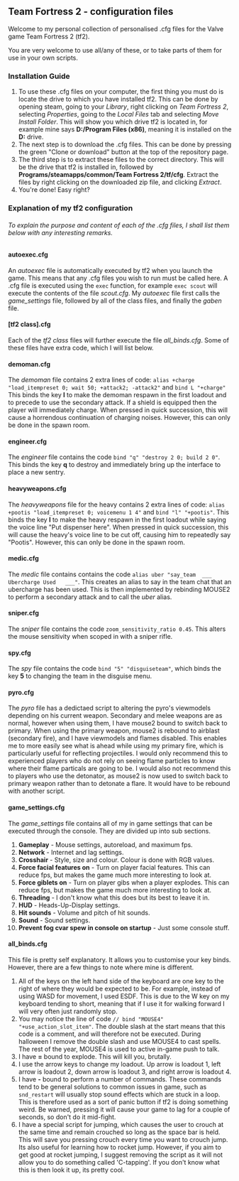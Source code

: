 ## Team Fortress 2 - configuration files
Welcome to my personal collection of personalised .cfg files for the Valve game Team Fortress 2 (tf2).

You are very welcome to use all/any of these, or to take parts of them for use in your own scripts.

### Installation Guide
1. To use these .cfg files on your computer, the first thing you must do is locate the drive to which you have installed tf2.
This can be done by
opening steam,
going to your _Library_,
right clicking on _Team Fortress 2_,
selecting _Properties_,
going to the _Local Files_ tab
and selecting _Move Install Folder_.
This will show you which drive tf2 is located in, for example mine says __D:/Program Files (x86)__, meaning it is installed on the __D:__ drive.
2. The next step is to download the .cfg files.
This can be done by pressing the green "Clone or download" button at the top of the repository page.
3. The third step is to extract these files to the correct directory.
This will be the drive that tf2 is installed in, followed by __Programs/steamapps/common/Team Fortress 2/tf/cfg__.
Extract the files by right clicking on the downloaded zip file, and clicking _Extract_.
4. You're done! Easy right?

### Explanation of my tf2 configuration
###### To explain the purpose and content of each of the .cfg files, I shall list them below with any interesting remarks.

#### autoexec.cfg
An _autoexec_ file is automatically executed by tf2 when you launch the game.
This means that any .cfg files you wish to run must be called here.
A .cfg file is executed using the `exec` function, for example `exec scout` will execute the contents of the file _scout.cfg_.
My _autoexec_ file first calls the _game_settings_ file, followed by all of the class files, and finally the _gaben_ file.

#### [tf2 class].cfg
Each of the _tf2 class_ files will further execute the file _all_binds.cfg_.
Some of these files have extra code, which I will list below.

#### demoman.cfg
The _demoman_ file contains 2 extra lines of code:
`alias +charge "load_itempreset 0; wait 50; +attack2; -attack2"`
and
`bind L "+charge"`
This binds the key __l__ to make the demoman respawn in the first loadout and to precede to use the secondary attack.
If a shield is equipped then the player will immediately charge.
When pressed in quick succession, this will cause a horrendous continuation of charging noises.
However, this can only be done in the spawn room.

#### engineer.cfg
The _engineer_ file contains the code `bind "q" "destroy 2 0; build 2 0"`. This binds the key __q__ to destroy and immediately bring up the interface to place a new sentry.

#### heavyweapons.cfg
The _heavyweapons_ file for the heavy contains 2 extra lines of code:
`alias +pootis "load_itempreset 0; voicemenu 1 4"`
and
`bind "l" "+pootis"`.
This binds the key __l__ to make the heavy respawn in the first loadout while saying the voice line "Put dispenser here".
When pressed in quick succession, this will cause the heavy's voice line to be cut off, causing him to repeatedly say "Pootis".
However, this can only be done in the spawn room.

#### medic.cfg
The _medic_ file contains contains the code `alias uber "say_team  ___   Ubercharge Used   ___"`.
This creates an alias to say in the team chat that an ubercharge has been used. This is then implemented by rebinding MOUSE2 to perform a secondary attack and to call the _uber_ alias.

#### sniper.cfg
The _sniper_ file contains the code `zoom_sensitivity_ratio 0.45`.
This alters the mouse sensitivity when scoped in with a sniper rifle.

#### spy.cfg
The _spy_ file contains the code `bind "5" "disguiseteam"`, which binds the key __5__ to changing the team in the disguise menu.

#### pyro.cfg
The _pyro_ file has a dedictaed script to altering the pyro's viewmodels depending on his current weapon.
Secondary and melee weapons are as normal, however when using them, I have mouse2 bound to switch back to primary.
When using the primary weapon, mouse2 is rebound to airblast (secondary fire), and I have viewmodels and flames disabled.
This enables me to more easily see what is ahead while using my primary fire, which is particularly useful for reflecting projectiles.
I would only recommend this to experienced players who do not rely on seeing flame particles to know where their flame particals are going to be.
I would also not recommend this to players who use the detonator, as mouse2 is now used to switch back to primary weapon rather than to detonate a flare. It would have to be rebound with another script.

#### game_settings.cfg
The _game_settings_ file contains all of my in game settings that can be executed through the console. They are divided up into sub sections.
1. __Gameplay__ - Mouse settings, autoreload, and maximum fps.
2. __Network__ - Internet and lag settings.
3. __Crosshair__ - Style, size and colour. Colour is done with RGB values.
4. __Force facial features on__ - Turn on player facial features.
This can reduce fps, but makes the game much more interesting to look at.
5. __Force giblets on__ - Turn on player gibs when a player explodes.
This can reduce fps, but makes the game much more interesting to look at.
6. __Threading__ - I don't know what this does but its best to leave it in.
7. __HUD__ - Heads-Up-Display settings.
8. __Hit sounds__ - Volume and pitch of hit sounds.
9. __Sound__ - Sound settings.
10. __Prevent fog cvar spew in console on startup__ - Just some console stuff.

#### all_binds.cfg
This file is pretty self explanatory. It allows you to customise your key binds. However, there are a few things to note where mine is different.
1. All of the keys on the left hand side of the keyboard are one key to the right of where they would be expected to be. For example, instead of using WASD for movement, I used ESDF. This is due to the W key on my keyboard tending to short, meaning that if I use it for walking forward I will very often just randomly stop.
2. You may notice the line of code `// bind "MOUSE4" "+use_action_slot_item"`. The double slash at the start means that this code is a comment, and will therefore not be executed. During halloween I remove the double slash and use MOUSE4 to cast spells. The rest of the year, MOUSE4 is used to active in-game push to talk.
3. I have __=__ bound to explode. This will kill you, brutally.
4. I use the arrow keys to change my loadout. Up arrow is loadout 1, left arrow is loadout 2, down arrow is loadout 3, and right arrow is loadout 4.
5. I have __-__ bound to perform a number of commands. These commands tend to be general solutions to common issues in game, such as `snd_restart` will usually stop sound effects which are stuck in a loop. This is therefore used as a sort of panic button if tf2 is doing something weird. Be warned, pressing it will cause your game to lag for a couple of seconds, so don't do it mid-fight.
6. I have a special script for jumping, which causes the user to crouch at the same time and remain crouched so long as the space bar is held. This will save you pressing crouch every time you want to crouch jump. Its also useful for learning how to rocket jump. However, if you aim to get good at rocket jumping, I suggest removing the script as it will not allow you to do something called 'C-tapping'. If you don't know what this is then look it up, its pretty cool.
